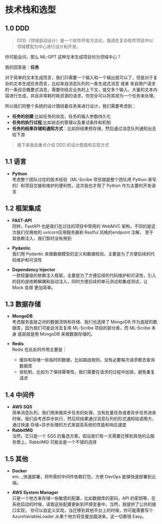 # 技术栈和选型

## 1.0 DDD
> DDD（领域驱动设计）是一个软件开发方法论，强调在复杂软件项目中以领域模型为中心进行设计和开发。

你可能会问，那么 ML-GPT 这种文本生成项目何为领域中心？<br/>

我的回答是：**任务** <br/>

对于简单的文本生成而言，我们只需要一个输入和一个输出就可以了，但是对于复杂的文本生成任务而言，比如来自消息队列的一条生成式消息 或者 来自用户请求
的一条综合概要式消息，需要你结合业务的上下文，提交多个输入、大量的文本内容进行生成，并且非常耗时耗资源的请求，你完全可以将其视为一个任务来处理。<br/>

所以我们将整个系统的设计围绕着任务来进行设计，我们需要考虑到：
- **任务的创建**:比如任务的状态，任务的输入参数持久化
- **任务的执行过程**:比如状态的管理以及重试条件和机制
- **任务的结果存储和通知方式**：比如将结果预存储，然后通过消息队列通知出去给下游

> 接下来我会重点介绍 DDD 的设计思路和实现方式

## 1.1 语言
- **Python** <br/>
考虑整个团队过往的技术经验（ML-Scribe 项目就是整个团队用 Python 来写的）和项目交接和维护的便利性，这次我也才用了 Python 作为主要的开发语言

## 1.2 框架集成

- **FAST-API** <br/>
同样，FastAPI 也是我们在过往的项目中常用的 WebMVC 架构，不同的是这次我们仅用他的 uvicorn应用服务器和 Restful 风格的endpoint 注解，
至于其依赖注入，我们暂时没有用到

- **Pydantic** <br/>
我们用 Pydantic 来做数据模型的定义和数据校验，主要是为了方便后续的代码维护和可读性

- **Dependency Injector** <br/>
一款轻量级的依赖注入框架，主要是为了方便后续的代码维护和可读性，引入的目的是依赖解耦和自动注入，同时方便后续的单元测试和集成测试，让 Mock 变得
更加简单。

## 1.3 数据存储
- **MongoDB** <br/>
考虑服务底层之间的数据流转和存储，我们也选择了 MongoDB 作为底层的数据库，因为我们可能会涉及复用 ML-Scribe 项目的部分表，而 ML-Scribe 本身
底层就是用 MongoDB 来做数据存储的。

- **Redis** <br/>
Redis 在此处的作用主要是：
  - 缓存和存储一些临时的数据，比如路由规则，没有必要每次请求都去查询数据库
  - 锁机制，比如为了保持幂等性，我们需要在请求的过程中加锁，避免重复请求

## 1.4 中间件
- **AWS SQS** <br/>
简单消息队列，我们用来做异步任务的处理，当有批量任务或者异步任务进来时候，我们会考虑异步执行，然后将结果通过消息队列的形式通知给调用方，通过快速
存储+异步处理的方式来提高系统的性能和响应速度
- **RabbitMQ** <br/>
当然，它只是一个 SQS 的备选方案，假设我们有一天需要迁移到其他的云服务商上，RabbitMQ 可能会是一个不错的选择

## 1.5 其他
- **Docker** <br/>
em...,快速部署，将所需的中间件依赖打包，方便 DevOps 能够快速部署到云端。

- **AWS System Manager** <br/>
只是一个地方来存储一些敏感的配置，比如数据库的密码，API 的密钥等，在系统启动的时候，读取这些配置更新到环境变量中。当然，我提供了公共的接口实现，
你可以自定义实现，当迁移到其他平台上的时候，你可能需要写个 AzureVariableLoader 从某个地方将变量加载进来。这一切都很 Easy。

